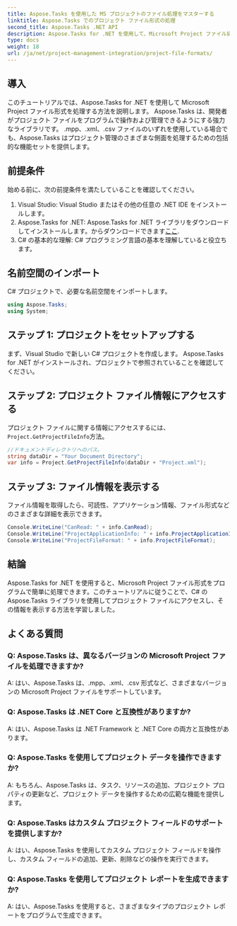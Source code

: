 ```yaml
---
title: Aspose.Tasks を使用した MS プロジェクトのファイル処理をマスターする
linktitle: Aspose.Tasks でのプロジェクト ファイル形式の処理
second_title: Aspose.Tasks .NET API
description: Aspose.Tasks for .NET を使用して、Microsoft Project ファイル操作の機能を解放します。シームレスな統合と管理について詳しく見てみましょう。
type: docs
weight: 18
url: /ja/net/project-management-integration/project-file-formats/
---
```

## 導入
このチュートリアルでは、Aspose.Tasks for .NET を使用して Microsoft Project ファイル形式を処理する方法を説明します。 Aspose.Tasks は、開発者がプロジェクト ファイルをプログラムで操作および管理できるようにする強力なライブラリです。 .mpp、.xml、.csv ファイルのいずれを使用している場合でも、Aspose.Tasks はプロジェクト管理のさまざまな側面を処理するための包括的な機能セットを提供します。
## 前提条件
始める前に、次の前提条件を満たしていることを確認してください。
1. Visual Studio: Visual Studio またはその他の任意の .NET IDE をインストールします。
2.  Aspose.Tasks for .NET: Aspose.Tasks for .NET ライブラリをダウンロードしてインストールします。からダウンロードできます[ここ](https://releases.aspose.com/tasks/net/).
3. C# の基本的な理解: C# プログラミング言語の基本を理解していると役立ちます。

## 名前空間のインポート
C# プロジェクトで、必要な名前空間をインポートします。
```csharp
using Aspose.Tasks;
using System;

```
## ステップ 1: プロジェクトをセットアップする
まず、Visual Studio で新しい C# プロジェクトを作成します。 Aspose.Tasks for .NET がインストールされ、プロジェクトで参照されていることを確認してください。
## ステップ 2: プロジェクト ファイル情報にアクセスする
プロジェクト ファイルに関する情報にアクセスするには、`Project.GetProjectFileInfo`方法。
```csharp
//ドキュメントディレクトリへのパス。
string dataDir = "Your Document Directory";
var info = Project.GetProjectFileInfo(dataDir + "Project.xml");
```
## ステップ 3: ファイル情報を表示する
ファイル情報を取得したら、可読性、アプリケーション情報、ファイル形式などのさまざまな詳細を表示できます。
```csharp
Console.WriteLine("CanRead: " + info.CanRead);
Console.WriteLine("ProjectApplicationInfo: " + info.ProjectApplicationInfo);
Console.WriteLine("ProjectFileFormat: " + info.ProjectFileFormat);
```

## 結論
Aspose.Tasks for .NET を使用すると、Microsoft Project ファイル形式をプログラムで簡単に処理できます。このチュートリアルに従うことで、C# の Aspose.Tasks ライブラリを使用してプロジェクト ファイルにアクセスし、その情報を表示する方法を学習しました。
## よくある質問
### Q: Aspose.Tasks は、異なるバージョンの Microsoft Project ファイルを処理できますか?
A: はい、Aspose.Tasks は、.mpp、.xml、.csv 形式など、さまざまなバージョンの Microsoft Project ファイルをサポートしています。
### Q: Aspose.Tasks は .NET Core と互換性がありますか?
A: はい、Aspose.Tasks は .NET Framework と .NET Core の両方と互換性があります。
### Q: Aspose.Tasks を使用してプロジェクト データを操作できますか?
A: もちろん、Aspose.Tasks は、タスク、リソースの追加、プロジェクト プロパティの更新など、プロジェクト データを操作するための広範な機能を提供します。
### Q: Aspose.Tasks はカスタム プロジェクト フィールドのサポートを提供しますか?
A: はい、Aspose.Tasks を使用してカスタム プロジェクト フィールドを操作し、カスタム フィールドの追加、更新、削除などの操作を実行できます。
### Q: Aspose.Tasks を使用してプロジェクト レポートを生成できますか?
A: はい、Aspose.Tasks を使用すると、さまざまなタイプのプロジェクト レポートをプログラムで生成できます。